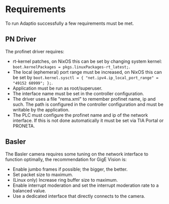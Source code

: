 # Requirements

To run Adaptio successfully a few requirements must be met.

## PN Driver

The profinet driver requires:

- rt-kernel patches, on NixOS this can be set by changing system kernel: `boot.kernelPackages = pkgs.linuxPackages-rt_latest;`.
- The local (ephemeral) port range must be increased, on NixOS this can be set by `boot.kernel.sysctl = { "net.ipv4.ip_local_port_range" = "49152 60999"; };`.
- Application must be run as root/superuser.
- The interface name must be set in the controller configuration.
- The driver uses a file "rema.xml" to remember profinet name, ip and such. The path is configured in the controller configuration and must be writable by the application.
- The PLC must configure the profinet name and ip of the network interface. If this is not done automatically it must be set via TIA Portal or PRONETA.

## Basler

The Basler camera requires some tuning on the network interface to function optimally, the recommendation for GigE Vision is:

- Enable jumbo frames if possible; the bigger, the better.
- Set packet size to maximum.
- (Linux only) Increase ring buffer size to maximum.
- Enable interrupt moderation and set the interrupt moderation rate to a balanced value.
- Use a dedicated interface that directly connects to the camera.
